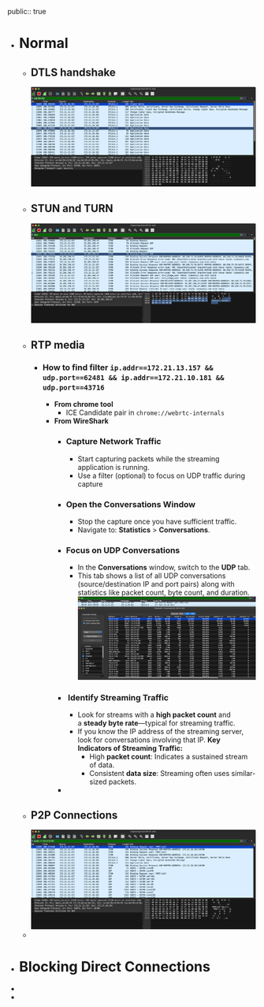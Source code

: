 public:: true

- # Normal
	- ## DTLS handshake
	  ![image.png](../assets/image_1732778116493_0.png)
	- ## STUN and TURN
	  ![image.png](../assets/image_1732778427697_0.png)
	- ## RTP media
		- ### How to find filter `ip.addr==172.21.13.157 && udp.port==62481 && ip.addr==172.21.10.181 && udp.port==43716`
			- **From chrome tool**
				- ICE Candidate pair in `chrome://webrtc-internals`
			- **From WireShark**
				- ### **Capture Network Traffic**
					- Start capturing packets while the streaming application is running.
					- Use a filter (optional) to focus on UDP traffic during capture
				- ### **Open the Conversations Window**
					- Stop the capture once you have sufficient traffic.
					- Navigate to: **Statistics** > **Conversations**.
				- ### **Focus on UDP Conversations**
					- In the **Conversations** window, switch to the **UDP** tab.
					- This tab shows a list of all UDP conversations (source/destination IP and port pairs) along with statistics like packet count, byte count, and duration.
					  ![image.png](../assets/image_1732789740137_0.png)
				- ###  Identify Streaming Traffic
					- Look for streams with a **high packet count** and a **steady byte rate**—typical for streaming traffic.
					- If you know the IP address of the streaming server, look for conversations involving that IP.
					  **Key Indicators of Streaming Traffic:**
						- High **packet count**: Indicates a sustained stream of data.
						- Consistent **data size**: Streaming often uses similar-sized packets.
				-
	- ## P2P Connections
	  ![image.png](../assets/image_1732779164495_0.png)
	-
- # Blocking Direct Connections
-
-